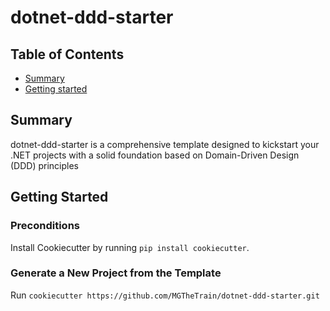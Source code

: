 # dotnet-ddd-starter

## Table of Contents

+ [Summary](#summary)
+ [Getting started](#getting-started)

## Summary

dotnet-ddd-starter is a comprehensive template designed to kickstart your .NET projects with a solid foundation based on Domain-Driven Design (DDD) principles

## Getting Started

### Preconditions

Install Cookiecutter by running `pip install cookiecutter`.

### Generate a New Project from the Template

Run `cookiecutter https://github.com/MGTheTrain/dotnet-ddd-starter.git`